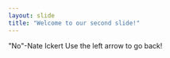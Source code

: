 ```yaml
---
layout: slide
title: "Welcome to our second slide!"
---
```

"No"-Nate Ickert
Use the left arrow to go back!
